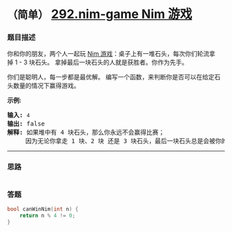 # `（简单）` [292.nim-game Nim 游戏](https://leetcode-cn.com/problems/nim-game/)

### 题目描述
<p>你和你的朋友，两个人一起玩&nbsp;<a href="https://baike.baidu.com/item/Nim游戏/6737105">Nim 游戏</a>：桌子上有一堆石头，每次你们轮流拿掉&nbsp;1 - 3 块石头。 拿掉最后一块石头的人就是获胜者。你作为先手。</p>

<p>你们是聪明人，每一步都是最优解。 编写一个函数，来判断你是否可以在给定石头数量的情况下赢得游戏。</p>

<p><strong>示例:</strong></p>

<pre><strong>输入:</strong> <code>4</code>
<strong>输出:</strong> false 
<strong>解释: </strong>如果堆中有 4 块石头，那么你永远不会赢得比赛；
&nbsp;    因为无论你拿走 1 块、2 块 还是 3 块石头，最后一块石头总是会被你的朋友拿走。
</pre>


---
### 思路
```
```

### 答题
``` C++
bool canWinNim(int n) {
    return n % 4 != 0;
}
```
